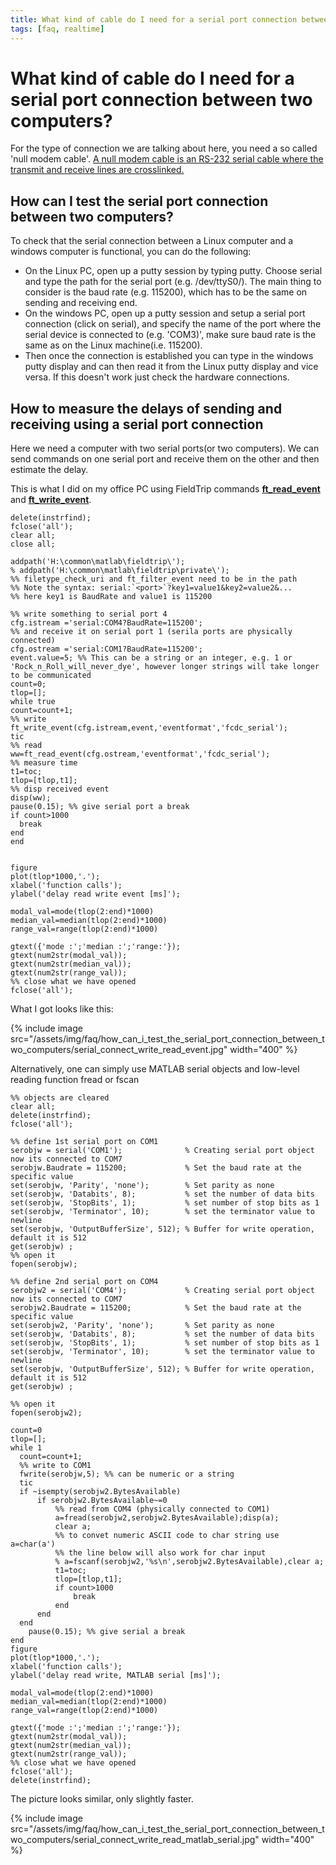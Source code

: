 ```yaml
---
title: What kind of cable do I need for a serial port connection between two computers?
tags: [faq, realtime]
---
```


# What kind of cable do I need for a serial port connection between two computers?

For the type of connection we are talking about here, you need a so called 'null modem cable'. [A null modem cable is an RS-232 serial cable where the transmit and receive lines are crosslinked.](http://en.wikipedia.org/wiki/Null_modem)

## How can I test the serial port connection between two computers?

To check that the serial connection between a Linux computer and a windows computer is functional, you can do the following:

- On the Linux PC, open up a putty session by typing putty. Choose serial and type the path for the serial port (e.g. /dev/ttyS0/). The main thing to consider is the baud rate (e.g. 115200), which has to be the same on sending and receiving end.
- On the windows PC, open up a putty session and setup a serial port connection (click on serial), and specify the name of the port where the serial device is connected to (e.g. 'COM3)', make sure baud rate is the same as on the Linux machine(i.e. 115200).
- Then once the connection is established you can type in the windows putty display and can then read it from the Linux putty display and vice versa. If this doesn't work just check the hardware connections.

## How to measure the delays of sending and receiving using a serial port connection

Here we need a computer with two serial ports(or two computers). We can send commands on one serial port and receive them on the other and then estimate the delay.

This is what I did on my office PC using FieldTrip commands **[ft_read_event](https://github.com/fieldtrip/fieldtrip/blob/release/fileio/ft_read_event.m)** and **[ft_write_event](https://github.com/fieldtrip/fieldtrip/blob/release/fileio/ft_write_event.m)**.

    delete(instrfind);
    fclose('all');
    clear all;
    close all;

    addpath('H:\common\matlab\fieldtrip\');
    % addpath('H:\common\matlab\fieldtrip\private\');
    %% filetype_check_uri and ft_filter_event need to be in the path
    %% Note the syntax: serial:`<port>`?key1=value1&key2=value2&...
    %% here key1 is BaudRate and value1 is 115200

    %% write something to serial port 4
    cfg.istream ='serial:COM4?BaudRate=115200';
    %% and receive it on serial port 1 (serila ports are physically connected)
    cfg.ostream ='serial:COM1?BaudRate=115200';
    event.value=5; %% This can be a string or an integer, e.g. 1 or 'Rock_n_Roll_will_never_dye', however longer strings will take longer to be communicated
    count=0;
    tlop=[];
    while true
    count=count+1;
    %% write
    ft_write_event(cfg.istream,event,'eventformat','fcdc_serial');
    tic
    %% read
    ww=ft_read_event(cfg.ostream,'eventformat','fcdc_serial');
    %% measure time
    t1=toc;
    tlop=[tlop,t1];
    %% disp received event
    disp(ww);
    pause(0.15); %% give serial port a break
    if count>1000
      break
    end
    end


    figure
    plot(tlop*1000,'.');
    xlabel('function calls');
    ylabel('delay read write event [ms]');

    modal_val=mode(tlop(2:end)*1000)
    median_val=median(tlop(2:end)*1000)
    range_val=range(tlop(2:end)*1000)

    gtext({'mode :';'median :';'range:'});
    gtext(num2str(modal_val));
    gtext(num2str(median_val));
    gtext(num2str(range_val));
    %% close what we have opened
    fclose('all');

What I got looks like this:

{% include image src="/assets/img/faq/how_can_i_test_the_serial_port_connection_between_two_computers/serial_connect_write_read_event.jpg" width="400" %}

Alternatively, one can simply use MATLAB serial objects and low-level reading function fread or fscan

    %% objects are cleared
    clear all;
    delete(instrfind);
    fclose('all');

    %% define 1st serial port on COM1
    serobjw = serial('COM1');              % Creating serial port object now its connected to COM7
    serobjw.Baudrate = 115200;             % Set the baud rate at the specific value
    set(serobjw, 'Parity', 'none');        % Set parity as none
    set(serobjw, 'Databits', 8);           % set the number of data bits
    set(serobjw, 'StopBits', 1);           % set number of stop bits as 1
    set(serobjw, 'Terminator', 10);        % set the terminator value to newline
    set(serobjw, 'OutputBufferSize', 512); % Buffer for write operation, default it is 512
    get(serobjw) ;
    %% open it
    fopen(serobjw);

    %% define 2nd serial port on COM4
    serobjw2 = serial('COM4');             % Creating serial port object now its connected to COM7
    serobjw2.Baudrate = 115200;            % Set the baud rate at the specific value
    set(serobjw2, 'Parity', 'none');       % Set parity as none
    set(serobjw, 'Databits', 8);           % set the number of data bits
    set(serobjw, 'StopBits', 1);           % set number of stop bits as 1
    set(serobjw, 'Terminator', 10);        % set the terminator value to newline
    set(serobjw, 'OutputBufferSize', 512); % Buffer for write operation, default it is 512
    get(serobjw) ;

    %% open it
    fopen(serobjw2);

    count=0
    tlop=[];
    while 1
      count=count+1;
      %% write to COM1
      fwrite(serobjw,5); %% can be numeric or a string
      tic
      if ~isempty(serobjw2.BytesAvailable)
          if serobjw2.BytesAvailable~=0
              %% read from COM4 (physically connected to COM1)
              a=fread(serobjw2,serobjw2.BytesAvailable);disp(a);
              clear a;
              %% to convet numeric ASCII code to char string use a=char(a')
              %% the line below will also work for char input
              % a=fscanf(serobjw2,'%s\n',serobjw2.BytesAvailable),clear a;
              t1=toc;
              tlop=[tlop,t1];
              if count>1000
                  break
              end
          end
      end
        pause(0.15); %% give serial a break
    end
    figure
    plot(tlop*1000,'.');
    xlabel('function calls');
    ylabel('delay read write, MATLAB serial [ms]');

    modal_val=mode(tlop(2:end)*1000)
    median_val=median(tlop(2:end)*1000)
    range_val=range(tlop(2:end)*1000)

    gtext({'mode :';'median :';'range:'});
    gtext(num2str(modal_val));
    gtext(num2str(median_val));
    gtext(num2str(range_val));
    %% close what we have opened
    fclose('all');
    delete(instrfind);

The picture looks similar, only slightly faster.

{% include image src="/assets/img/faq/how_can_i_test_the_serial_port_connection_between_two_computers/serial_connect_write_read_matlab_serial.jpg" width="400" %}
